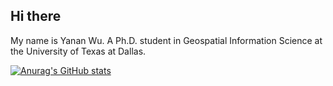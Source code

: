 ## Hi there
My name is Yanan Wu. A Ph.D. student in Geospatial Information Science at the University of Texas at Dallas. 




[![Anurag's GitHub stats](https://github-readme-stats.vercel.app/api?username=gisynw)](https://github.com/anuraghazra/github-readme-stats)
